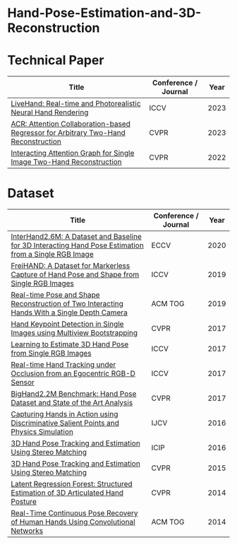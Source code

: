 # Hand-Pose-Estimation-and-3D-Reconstruction
# Technical Paper
| Title                                                      | Conference / Journal                                                      | Year  |
| ------------------------------------------------------------ | -------------------------------- | ---------- |
| [LiveHand: Real-time and Photorealistic Neural Hand Rendering]([https://arxiv.org/abs/2303.05938](https://arxiv.org/abs/2302.07672)) | ICCV | 2023 |
| [ACR: Attention Collaboration-based Regressor for Arbitrary Two-Hand Reconstruction](https://arxiv.org/abs/2303.05938) | CVPR | 2023 |
| [Interacting Attention Graph for Single Image Two-Hand Reconstruction](https://arxiv.org/abs/2203.09364) | CVPR | 2022 |

# Dataset
| Title                                                      | Conference / Journal                                                      | Year  |
| ------------------------------------------------------------ | -------------------------------- | ---------- |
| [InterHand2.6M: A Dataset and Baseline for 3D Interacting Hand Pose Estimation from a Single RGB Image](https://arxiv.org/abs/2008.09309) | ECCV | 2020 |
| [FreiHAND: A Dataset for Markerless Capture of Hand Pose and Shape from Single RGB Images](https://arxiv.org/abs/1909.04349) | ICCV | 2019 |
| [Real-time Pose and Shape Reconstruction of Two Interacting Hands With a Single Depth Camera](https://arxiv.org/abs/2106.08059) | ACM TOG | 2019 |
| [Hand Keypoint Detection in Single Images using Multiview Bootstrapping](https://arxiv.org/abs/1704.07809) | CVPR | 2017 |
| [Learning to Estimate 3D Hand Pose from Single RGB Images](https://arxiv.org/abs/1705.01389) | ICCV | 2017 |
| [Real-time Hand Tracking under Occlusion from an Egocentric RGB-D Sensor](https://arxiv.org/abs/1704.02201) | ICCV | 2017 |
| [BigHand2.2M Benchmark: Hand Pose Dataset and State of the Art Analysis](https://openaccess.thecvf.com/content_cvpr_2017/papers/Yuan_BigHand2.2M_Benchmark_Hand_CVPR_2017_paper.pdf) | CVPR | 2017 |
| [Capturing Hands in Action using Discriminative Salient Points and Physics Simulation](https://arxiv.org/abs/1506.02178) | IJCV | 2016 |
| [3D Hand Pose Tracking and Estimation Using Stereo Matching](https://arxiv.org/abs/1610.07214) | ICIP | 2016 |
| [3D Hand Pose Tracking and Estimation Using Stereo Matching]() | CVPR | 2015 |
| [Latent Regression Forest: Structured Estimation of 3D Articulated Hand Posture](https://openaccess.thecvf.com/content_cvpr_2014/papers/Tang_Latent_Regression_Forest_2014_CVPR_paper.pdf) | CVPR | 2014 |
| [Real-Time Continuous Pose Recovery of Human Hands Using Convolutional Networks](https://dl.acm.org/doi/10.1145/2629500) | ACM TOG | 2014 |
